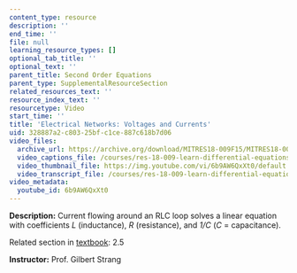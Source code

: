 ```yaml
---
content_type: resource
description: ''
end_time: ''
file: null
learning_resource_types: []
optional_tab_title: ''
optional_text: ''
parent_title: Second Order Equations
parent_type: SupplementalResourceSection
related_resources_text: ''
resource_index_text: ''
resourcetype: Video
start_time: ''
title: 'Electrical Networks: Voltages and Currents'
uid: 328887a2-c803-25bf-c1ce-887c618b7d06
video_files:
  archive_url: https://archive.org/download/MITRES18-009F15/MITRES18-009F15_2_5_ElectricalNetworks_300k.mp4
  video_captions_file: /courses/res-18-009-learn-differential-equations-up-close-with-gilbert-strang-and-cleve-moler-fall-2015/8bbedfc5dca45e50be4c1592f1c7775f_6b9AW6QxXt0.vtt
  video_thumbnail_file: https://img.youtube.com/vi/6b9AW6QxXt0/default.jpg
  video_transcript_file: /courses/res-18-009-learn-differential-equations-up-close-with-gilbert-strang-and-cleve-moler-fall-2015/94f9ff3e1112ac3c44ccee76df2e1bb4_6b9AW6QxXt0.pdf
video_metadata:
  youtube_id: 6b9AW6QxXt0
---
```


**Description:** Current flowing around an RLC loop solves a linear equation with coefficients _L_ (inductance), _R_ (resistance), and _1/C_ (_C_ = capacitance).

Related section in [textbook](http://www-math.mit.edu/~gs/dela/): 2.5

**Instructor:** Prof. Gilbert Strang